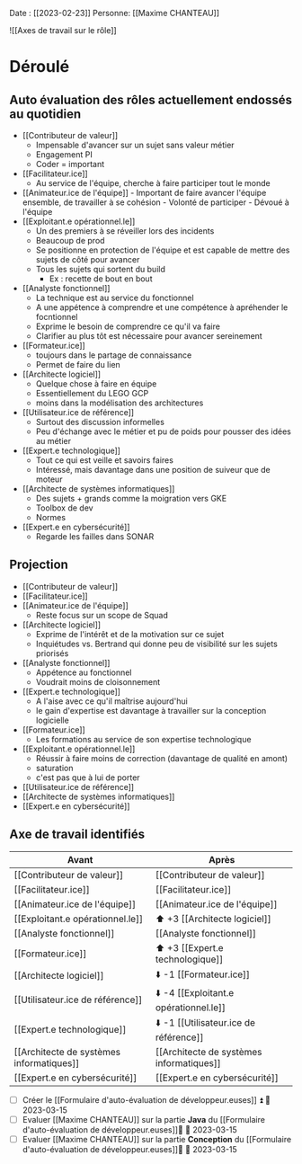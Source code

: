  Date : [[2023-02-23]]
Personne: [[Maxime CHANTEAU]]

![[Axes de travail sur le rôle]]
# Déroulé

## Auto évaluation des rôles actuellement endossés au quotidien

- [[Contributeur de valeur]]
	- Impensable d'avancer sur un sujet sans valeur métier
	- Engagement PI
	- Coder  = important
- [[Facilitateur.ice]] 
	- Au service de l'équipe, cherche à faire participer tout le monde
- [[Animateur.ice de l'équipe]] 
		- Important de faire avancer l'équipe ensemble, de travailler à se cohésion
		- Volonté de participer
		- Dévoué à l'équipe
- [[Exploitant.e opérationnel.le]]
	- Un des premiers à se réveiller lors des incidents
	- Beaucoup de prod
	- Se positionne en protection de l'équipe et est capable de mettre des sujets de côté pour avancer
	- Tous les sujets qui sortent du build
		- Ex : recette de bout en bout
- [[Analyste fonctionnel]]
	- La technique est au service du fonctionnel
	- A une appétence à comprendre et une compétence à apréhender le focntionnel
	- Exprime le besoin de comprendre ce qu'il va faire
	- Clarifier au plus tôt est nécessaire pour avancer sereinement
- [[Formateur.ice]] 
	- toujours dans le partage de connaissance
	- Permet de faire du lien
- [[Architecte logiciel]]
	- Quelque chose à faire en équipe
	- Essentiellement du LEGO GCP
	- moins dans la modélisation des architectures
- [[Utilisateur.ice de référence]]
	- Surtout des discussion informelles
	- Peu d'échange avec le métier et pu de poids pour pousser des idées au métier
- [[Expert.e technologique]]
	- Tout ce qui est veille et savoirs faires
	- Intéressé, mais davantage dans une position de suiveur que de moteur
- [[Architecte de systèmes informatiques]]  
	- Des sujets + grands comme la moigration vers GKE
	- Toolbox de dev
	- Normes
- [[Expert.e en cybersécurité]]
	- Regarde les failles dans SONAR

## Projection

- [[Contributeur de valeur]]
- [[Facilitateur.ice]]
- [[Animateur.ice de l'équipe]]
	- Reste focus sur un scope de Squad
- [[Architecte logiciel]]
	- Exprime de l'intérêt et de la motivation sur ce sujet
	- Inquiétudes vs. Bertrand qui donne peu de visibilité sur les sujets priorisés
- [[Analyste fonctionnel]] 
	- Appétence au fonctionnel
	- Voudrait moins de cloisonnement
- [[Expert.e technologique]]  
	- A l'aise avec ce qu'il maîtrise aujourd'hui
	- le gain d'expertise est davantage à travailler sur la conception logicielle
- [[Formateur.ice]]
	- Les formations au service de son expertise technologique
- [[Exploitant.e opérationnel.le]]
	- Réussir à faire moins de correction (davantage de qualité en amont)
	- saturation
	- c'est pas que à lui de porter 
- [[Utilisateur.ice de référence]]  
- [[Architecte de systèmes informatiques]]  
- [[Expert.e en cybersécurité]]

## Axe de travail identifiés
  
| Avant                                    | Après                                          |  
| ---------------------------------------- | ---------------------------------------------- |  
| [[Contributeur de valeur]]               | [[Contributeur de valeur]]                |  
| [[Facilitateur.ice]]                     | [[Facilitateur.ice]]                      |  
| [[Animateur.ice de l'équipe]]            | [[Animateur.ice de l'équipe]] |  
| [[Exploitant.e opérationnel.le]]         | ⬆️️ +3 [[Architecte logiciel]]                   |     |  
| [[Analyste fonctionnel]]                 | [[Analyste fonctionnel]]                  |  
| [[Formateur.ice]]                        | ⬆️ +3 [[Expert.e technologique]]                |  
| [[Architecte logiciel]]                  | ⬇️ -1 [[Formateur.ice]]                         |  
| [[Utilisateur.ice de référence]]         | ⬇️ -4 [[Exploitant.e opérationnel.le]]          |  
| [[Expert.e technologique]]               | ⬇️ -1 [[Utilisateur.ice de référence]]          |  
| [[Architecte de systèmes informatiques]] | [[Architecte de systèmes informatiques]]  |  
| [[Expert.e en cybersécurité]]            | [[Expert.e en cybersécurité]]             |

- [ ] Créer le [[Formulaire d'auto-évaluation de développeur.euses]] ⏫ 📅 2023-03-15 
- [ ] Evaluer [[Maxime CHANTEAU]] sur la partie **Java** du [[Formulaire d'auto-évaluation de développeur.euses]]🔼 📅 2023-03-15 
- [ ] Evaluer [[Maxime CHANTEAU]] sur la partie **Conception** du [[Formulaire d'auto-évaluation de développeur.euses]]🔼 📅 2023-03-15 